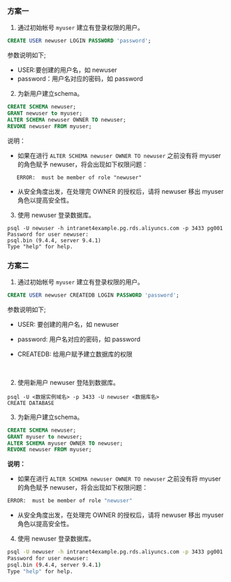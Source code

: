 ### 方案一

1. 通过初始帐号 `myuser` 建立有登录权限的用户。

```sql
CREATE USER newuser LOGIN PASSWORD 'password';
```

参数说明如下;

- USER:要创建的用户名，如 newuser
- password：用户名对应的密码，如 password

2. 为新用户建立schema。

```sql
CREATE SCHEMA newuser;
GRANT newuser to myuser;
ALTER SCHEMA newuser OWNER TO newuser;
REVOKE newuser FROM myuser;
```

说明：

- 如果在进行 `ALTER SCHEMA newuser OWNER TO newuser` 之前没有将 myuser 的角色赋予 newuser，将会出现如下权限问题：

```
   ERROR:  must be member of role "newuser"
```
- 从安全角度出发，在处理完 OWNER 的授权后，请将 newuser 移出 myuser 角色以提高安全性。

3. 使用 newuser 登录数据库。

```
psql -U newuser -h intranet4example.pg.rds.aliyuncs.com -p 3433 pg001
Password for user newuser:
psql.bin (9.4.4, server 9.4.1)
Type "help" for help.
```

### 方案二

1. 通过初始帐号 `myuser` 建立有登录权限的用户。

```sql
CREATE USER newuser CREATEDB LOGIN PASSWORD 'password';
```

参数说明如下;

- USER: 要创建的用户名，如 newuser

- password: 用户名对应的密码，如 password

- CREATEDB: 给用户赋予建立数据库的权限

  ​

2. 使用新用户 newuser 登陆到数据库。

```shell
psql -U <数据实例域名> -p 3433 -U newuser <数据库名>
CREATE DATABASE
```

3. 为新用户建立schema。

```sql
CREATE SCHEMA newuser;
GRANT myuser to newuser;
ALTER SCHEMA myuser OWNER TO newuser;
REVOKE newuser FROM myuser;
```

**说明：**

- 如果在进行 `ALTER SCHEMA newuser OWNER TO newuser` 之前没有将 myuser 的角色赋予 newuser，将会出现如下权限问题：

```sh
ERROR:  must be member of role "newuser"
```

- 从安全角度出发，在处理完 OWNER 的授权后，请将 newuser 移出 myuser 角色以提高安全性。

4. 使用 newuser 登录数据库。

```sh
psql -U newuser -h intranet4example.pg.rds.aliyuncs.com -p 3433 pg001
Password for user newuser:
psql.bin (9.4.4, server 9.4.1)
Type "help" for help.
```

